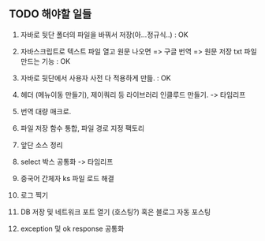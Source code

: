 
## TODO 해야할 일들 

1. 자바로 뒷단 폴더의 파일을 바꿔서 저장(아...정규식..) : OK

2. 자바스크립트로 텍스트 파일 열고 원문 나오면 => 구글 번역 => 원문 저장 txt 파일 만드는 기능 : OK

3. 자바로 뒷단에서 사용자 사전 다 적용하게 만듦. : OK

4. 헤더 (메뉴이동 만들기), 제이쿼리 등 라이브러리 인클루드 만들기. -> 타임리프

5. 번역 대량 매크로.

6. 파일 저장 함수 통합, 파일 경로 지정 팩토리

7. 앞단 소스 정리

8. select 박스 공통화 -> 타임리프

9. 중국어 간체자 ks 파일 로드 해결

10. 로그 찍기

11. DB 저장 및 네트워크 포트 열기 (호스팅?) 혹은 블로그 자동 포스팅

12. exception 및 ok response 공통화 